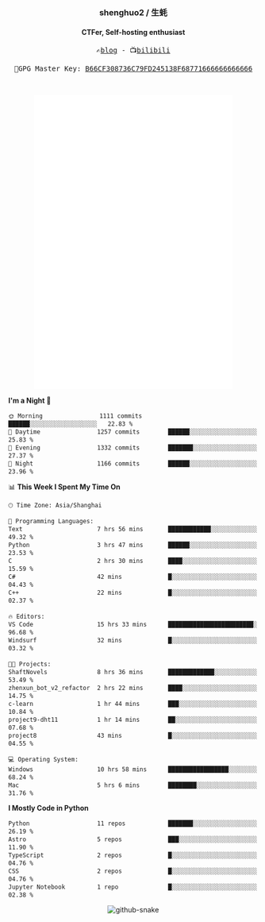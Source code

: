 <h3 align="center"> shenghuo2 / 生蚝 </h3>
<h4 align="center" >CTFer, Self-hosting enthusiast</h3>


<p align="center">
  <samp>
    ✍️<a href="https://blog.shenghuo2.top/">blog</a> -
    📺<a href="https://space.bilibili.com/85894935">bilibili</a>
  </samp>
</p>
<p align="center">
  <samp>
     🔐GPG Master Key: <a align="center" href="https://github.com/shenghuo2.gpg">B66CF308736C79FD245138F68771666666666666</a>
  </samp>
</p>
<br>
<p align="center">
  <a href="https://github.com/shenghuo2">
    <img width="400" align="top" src="https://github.com/shenghuo2/shenghuo2/blob/main/metrics.left.svg" />
  </a>
  <a href="https://github.com/shenghuo2">
    <img width="400" align="top" src="https://github.com/shenghuo2/shenghuo2/blob/main/metrics.right.svg" />
  </a>
</p>


<!--START_SECTION:waka-->
**I'm a Night 🦉** 

```text
🌞 Morning                1111 commits        ██████░░░░░░░░░░░░░░░░░░░   22.83 % 
🌆 Daytime                1257 commits        ██████░░░░░░░░░░░░░░░░░░░   25.83 % 
🌃 Evening                1332 commits        ███████░░░░░░░░░░░░░░░░░░   27.37 % 
🌙 Night                  1166 commits        ██████░░░░░░░░░░░░░░░░░░░   23.96 % 
```


📊 **This Week I Spent My Time On** 

```text
🕑︎ Time Zone: Asia/Shanghai

💬 Programming Languages: 
Text                     7 hrs 56 mins       ████████████░░░░░░░░░░░░░   49.32 % 
Python                   3 hrs 47 mins       ██████░░░░░░░░░░░░░░░░░░░   23.53 % 
C                        2 hrs 30 mins       ████░░░░░░░░░░░░░░░░░░░░░   15.59 % 
C#                       42 mins             █░░░░░░░░░░░░░░░░░░░░░░░░   04.43 % 
C++                      22 mins             █░░░░░░░░░░░░░░░░░░░░░░░░   02.37 % 

🔥 Editors: 
VS Code                  15 hrs 33 mins      ████████████████████████░   96.68 % 
Windsurf                 32 mins             █░░░░░░░░░░░░░░░░░░░░░░░░   03.32 % 

🐱‍💻 Projects: 
ShaftNovels              8 hrs 36 mins       █████████████░░░░░░░░░░░░   53.49 % 
zhenxun_bot_v2_refactor  2 hrs 22 mins       ████░░░░░░░░░░░░░░░░░░░░░   14.75 % 
c-learn                  1 hr 44 mins        ███░░░░░░░░░░░░░░░░░░░░░░   10.84 % 
project9-dht11           1 hr 14 mins        ██░░░░░░░░░░░░░░░░░░░░░░░   07.68 % 
project8                 43 mins             █░░░░░░░░░░░░░░░░░░░░░░░░   04.55 % 

💻 Operating System: 
Windows                  10 hrs 58 mins      █████████████████░░░░░░░░   68.24 % 
Mac                      5 hrs 6 mins        ████████░░░░░░░░░░░░░░░░░   31.76 % 
```

**I Mostly Code in Python** 

```text
Python                   11 repos            ███████░░░░░░░░░░░░░░░░░░   26.19 % 
Astro                    5 repos             ███░░░░░░░░░░░░░░░░░░░░░░   11.90 % 
TypeScript               2 repos             █░░░░░░░░░░░░░░░░░░░░░░░░   04.76 % 
CSS                      2 repos             █░░░░░░░░░░░░░░░░░░░░░░░░   04.76 % 
Jupyter Notebook         1 repo              █░░░░░░░░░░░░░░░░░░░░░░░░   02.38 % 
```




<!--END_SECTION:waka-->


<div align="center">
  <picture>
    <source media="(prefers-color-scheme: dark)" srcset="https://gist.githubusercontent.com/shenghuo2/bfce20b14ab0484cef03bae6e60e0b3a/raw/github-snake-dark.svg" />
    <source media="(prefers-color-scheme: light)" srcset="https://gist.githubusercontent.com/shenghuo2/bfce20b14ab0484cef03bae6e60e0b3a/raw/github-snake.svg" />
    <img alt="github-snake" src="https://gist.githubusercontent.com/shenghuo2/bfce20b14ab0484cef03bae6e60e0b3a/raw/github-snake.svg" />
  </picture>
</div>

<!--
**shenghuo2/shenghuo2** is a ✨ _special_ ✨ repository because its `README.md` (this file) appears on your GitHub profile.

Here are some ideas to get you started:

- 🔭 I’m currently working on ...
- 🌱 I’m currently learning ...
- 👯 I’m looking to collaborate on ...
- 🤔 I’m looking for help with ...
- 💬 Ask me about ...
- 📫 How to reach me: ...
- 😄 Pronouns: ...
- ⚡ Fun fact: ...
-->
